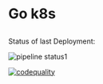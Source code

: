 # Go k8s
## 

Status of last Deployment:<br>



![pipeline status1](https://gitlab.com/morheus9/go_example//builds/artifacts/master/browse?job=deploy)


[![codequality](http://vis.pages.jsc.fz-juelich.de/jusense-cicd/badges/badge_analysis-clangtidy_master.svg)](https://gitlab.version.fz-juelich.de/vis/jusense-cicd//builds/artifacts/master/browse?job=analysis-clangtidy)